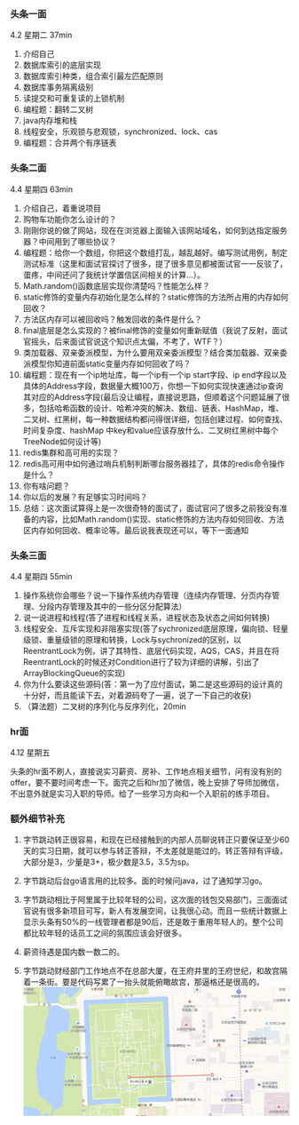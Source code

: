 ### 头条一面

4.2  星期二  37min

1. 介绍自己
2. 数据库索引的底层实现
3. 数据库索引种类，组合索引最左匹配原则
4. 数据库事务隔离级别
5. 读提交和可重复读的上锁机制
6. 编程题：翻转二叉树
7. java内存堆和栈
8. 线程安全，乐观锁与悲观锁，synchronized、lock、cas
9. 编程题：合并两个有序链表

### 头条二面

4.4    星期四    63min

1. 介绍自己，着重说项目
2. 购物车功能你怎么设计的？
3. 刚刚你说的做了网站，现在在浏览器上面输入该网站域名，如何到达指定服务器？中间用到了哪些协议？
4. 编程题：给你一个数组，你把这个数组打乱，越乱越好。编写测试用例，制定测试标准（这里和面试官探讨了很多，提了很多意见都被面试官一一反驳了，蛋疼，中间还问了我统计学置信区间相关的计算...）。
5. Math.random()函数底层实现你清楚吗？性能怎么样？
6. static修饰的变量内存初始化是怎么样的？static修饰的方法所占用的内存如何回收？
7. 方法区内存可以被回收吗？触发回收的条件是什么？
8. final底层是怎么实现的？被final修饰的变量如何重新赋值（我说了反射，面试官摇头，后来面试官说这个知识点太偏，不考了，WTF？）
9. 类加载器、双亲委派模型，为什么要用双亲委派模型？结合类加载器、双亲委派模型你知道前面static变量内存如何回收了吗？
10. 编程题：现在有一个ip地址库，每一个ip有一个ip start字段、ip end字段以及具体的Address字段，数据量大概100万，你想一下如何实现快速通过ip查询其对应的Address字段(最后没让编程，直接说思路，但顺着这个问题延展了很多，包括哈希函数的设计、哈希冲突的解决、数组、链表、HashMap，堆、二叉树、红黑树，每一种数据结构都问得很详细，包括创建过程、如何查找、时间复杂度、hashMap 中key和value应该存放什么、二叉树红黑树中每个TreeNode如何设计等)
11. redis集群和高可用的实现？
12. redis高可用中如何通过哨兵机制判断哪台服务器挂了，具体的redis命令操作是什么？
13. 你有啥问题？
14. 你以后的发展？有足够实习时间吗？
15. 总结：这次面试算得上是一次很奇特的面试了，面试官问了很多之前我没有准备的内容，比如Math.random()实现、static修饰的方法内存如何回收、方法区内存如何回收、概率论等。最后说我表现还可以，等下一面通知

### 头条三面

4.4    星期四    55min

1. 操作系统你会哪些？说一下操作系统内存管理（连续内存管理、分页内存管理、分段内存管理及其中的一些分区分配算法）
2. 说一说进程和线程(答了进程和线程关系，进程状态及状态之间如何转换)
3. 线程安全、互斥实现和非阻塞实现(答了sychronized底层原理，偏向锁、轻量级锁、重量级锁的原理和转换，Lock与sychronized的区别，以ReentrantLock为例，讲了其特性、底层代码实现，AQS，CAS，并且在将ReentrantLock的时候还对Condition进行了较为详细的讲解，引出了ArrayBlockingQueue的实现)
4. 你为什么要读这些源码(答：第一为了应付面试，第二是这些源码的设计真的十分好，而且能读下去，对着源码夸了一遍，说了一下自己的收获)
5. （算法题）二叉树的序列化与反序列化，20min


### hr面
4.12    星期五

头条的hr面不刷人，直接说实习薪资、房补、工作地点相关细节，问有没有别的offer，要不要时间考虑一下。面完之后和hr加了微信，晚上安排了导师加微信，不出意外就是实习入职的导师。给了一些学习方向和一个入职前的练手项目。


### 额外细节补充
1. 字节跳动转正很容易，和现在已经接触到的内部人员聊说转正只要保证至少60天的实习日期，就可以参与转正答辩，不太差就是能过的。转正答辩有评级，大部分是3，少量是3+，极少数是3.5，3.5为sp。

2. 字节跳动后台go语言用的比较多。面的时候问java，过了通知学习go。

3. 字节跳动相比于阿里属于比较年轻的公司，这次面的钱包交易部门，三面面试官说有很多新项目可写，新人有发展空间，让我很心动。而且一些统计数据上显示头条有50%的一线管理者都是90后，还是敢于重用年轻人的。整个公司都比较年轻的话员工之间的氛围应该会好很多。

4. 薪资待遇是国内数一数二的。

5. 字节跳动财经部门工作地点不在总部大厦，在王府井里的王府世纪，和故宫隔着一条街。要是代码写累了一抬头就能俯瞰故宫，那逼格还是很高的。
![字节跳动工作地点](../assets/字节跳动工作地点.png)